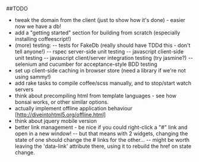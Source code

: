 ##TODO
- tweak the domain from the client (just to show how it's done) - easier now we have a db!
- add a "getting started" section for building from scratch (especially installing coffeescript!)
- (more) testing:
-- tests for FakeDb (really should have TDDd this - don't tell anyone!)
-- rspec server-side unit testing
-- javascript client-side unit testing
-- javascript client/server integration testing (try jasmine?)
-- selenium and cucumber for acceptance-style BDD testing
- set up client-side caching in browser store (need a library if we're not using sammy!)
- add rake tasks to compile coffee/scss manually, and to stop/start watch servers
- think about precompiling html from template languages - see how bonsai works, or other similar options.
- actually implement offline application behaviour [http://diveintohtml5.org/offline.html]
- think about jquery mobile version
- better link management - be nice if you could right-click a "#" link and open in a new window!
-- but that means with 2 widgets, changing the state of one should change the # links for the other...
-- might be worth leaving the 'data-link' attribute there, using it to rebuild the href on state change.

